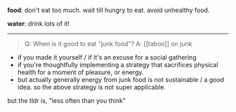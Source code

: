 **food**: don't eat too much. wait till hungry to eat. avoid unhealthy food. 

**water**: drink lots of it!

---


> Q: When is it good to eat "junk food"?
> A: [[taboo]] on junk

- if you made it yourself / if it's an excuse for a social gathering
- if you're thoughtfully implementing a strategy that sacrifices physical health for  a moment of pleasure, or energy.
- but actually generally energy from junk food is not sustainable / a good idea. so the above strategy is not super applicable.

but the tldr is, "less often than you think"
